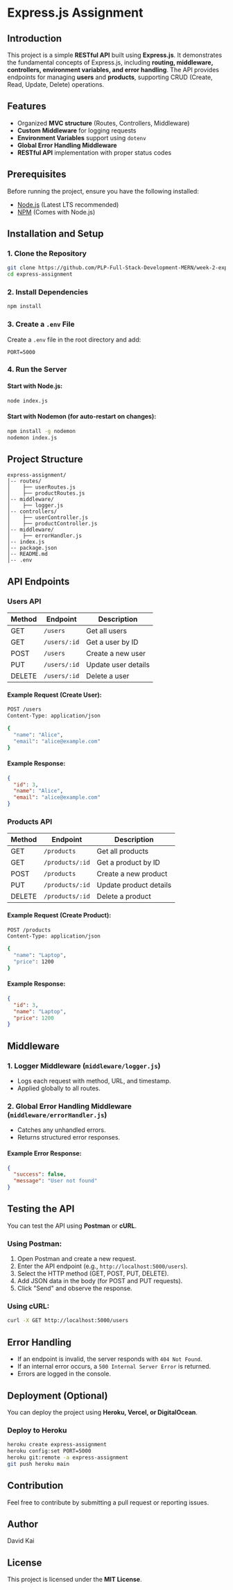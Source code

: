 # Express.js Assignment

## Introduction
This project is a simple **RESTful API** built using **Express.js**. It demonstrates the fundamental concepts of Express.js, including **routing, middleware, controllers, environment variables, and error handling**. The API provides endpoints for managing **users** and **products**, supporting CRUD (Create, Read, Update, Delete) operations.

## Features
- Organized **MVC structure** (Routes, Controllers, Middleware)
- **Custom Middleware** for logging requests
- **Environment Variables** support using `dotenv`
- **Global Error Handling Middleware**
- **RESTful API** implementation with proper status codes

## Prerequisites
Before running the project, ensure you have the following installed:
- [Node.js](https://nodejs.org/) (Latest LTS recommended)
- [NPM](https://www.npmjs.com/) (Comes with Node.js)

## Installation and Setup

### 1. Clone the Repository
```sh
git clone https://github.com/PLP-Full-Stack-Development-MERN/week-2-express-js-fundamentals-assignment-kaidavi.git
cd express-assignment
```

### 2. Install Dependencies
```sh
npm install
```

### 3. Create a `.env` File
Create a `.env` file in the root directory and add:
```
PORT=5000
```

### 4. Run the Server
#### Start with Node.js:
```sh
node index.js
```
#### Start with Nodemon (for auto-restart on changes):
```sh
npm install -g nodemon
nodemon index.js
```

## Project Structure
```
express-assignment/
│-- routes/
│    ├── userRoutes.js
│    ├── productRoutes.js
│-- middleware/
│    ├── logger.js
│-- controllers/
│    ├── userController.js
│    ├── productController.js
│-- middleware/
│    ├── errorHandler.js
│-- index.js
│-- package.json
│-- README.md
│-- .env
```

## API Endpoints

### **Users API**
| Method | Endpoint        | Description              |
|--------|----------------|--------------------------|
| GET    | `/users`       | Get all users           |
| GET    | `/users/:id`   | Get a user by ID        |
| POST   | `/users`       | Create a new user       |
| PUT    | `/users/:id`   | Update user details     |
| DELETE | `/users/:id`   | Delete a user          |

#### Example Request (Create User):
```sh
POST /users
Content-Type: application/json

{
  "name": "Alice",
  "email": "alice@example.com"
}
```

#### Example Response:
```json
{
  "id": 3,
  "name": "Alice",
  "email": "alice@example.com"
}
```

### **Products API**
| Method | Endpoint         | Description               |
|--------|-----------------|---------------------------|
| GET    | `/products`     | Get all products         |
| GET    | `/products/:id` | Get a product by ID      |
| POST   | `/products`     | Create a new product     |
| PUT    | `/products/:id` | Update product details   |
| DELETE | `/products/:id` | Delete a product        |

#### Example Request (Create Product):
```sh
POST /products
Content-Type: application/json

{
  "name": "Laptop",
  "price": 1200
}
```

#### Example Response:
```json
{
  "id": 3,
  "name": "Laptop",
  "price": 1200
}
```

## Middleware

### **1. Logger Middleware** (`middleware/logger.js`)
- Logs each request with method, URL, and timestamp.
- Applied globally to all routes.

### **2. Global Error Handling Middleware** (`middleware/errorHandler.js`)
- Catches any unhandled errors.
- Returns structured error responses.

#### Example Error Response:
```json
{
  "success": false,
  "message": "User not found"
}
```

## Testing the API
You can test the API using **Postman** or **cURL**.

### **Using Postman:**
1. Open Postman and create a new request.
2. Enter the API endpoint (e.g., `http://localhost:5000/users`).
3. Select the HTTP method (GET, POST, PUT, DELETE).
4. Add JSON data in the body (for POST and PUT requests).
5. Click "Send" and observe the response.

### **Using cURL:**
```sh
curl -X GET http://localhost:5000/users
```

## Error Handling
- If an endpoint is invalid, the server responds with `404 Not Found`.
- If an internal error occurs, a `500 Internal Server Error` is returned.
- Errors are logged in the console.

## Deployment (Optional)
You can deploy the project using **Heroku, Vercel, or DigitalOcean**.

### **Deploy to Heroku**
```sh
heroku create express-assignment
heroku config:set PORT=5000
heroku git:remote -a express-assignment
git push heroku main
```

## Contribution
Feel free to contribute by submitting a pull request or reporting issues.

## Author
David Kai

## License
This project is licensed under the **MIT License**.

